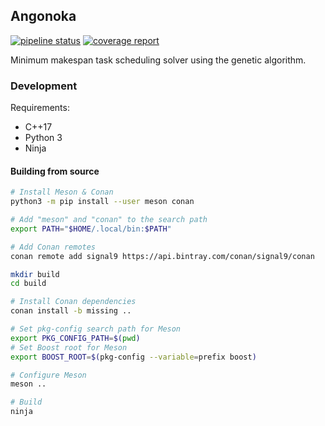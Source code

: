 ## Angonoka

[![pipeline status](http://gitlab.cod.sz.rt.ru/dronx/angonoka/badges/master/pipeline.svg)](http://gitlab.cod.sz.rt.ru/dronx/angonoka/commits/master)
[![coverage report](http://gitlab.cod.sz.rt.ru/dronx/angonoka/badges/master/coverage.svg)](http://gitlab.cod.sz.rt.ru/dronx/angonoka/commits/master)

Minimum makespan task scheduling solver using the genetic algorithm.

### Development

Requirements:

* C++17
* Python 3
* Ninja

#### Building from source

```bash
# Install Meson & Conan
python3 -m pip install --user meson conan

# Add "meson" and "conan" to the search path
export PATH="$HOME/.local/bin:$PATH"

# Add Conan remotes
conan remote add signal9 https://api.bintray.com/conan/signal9/conan

mkdir build
cd build

# Install Conan dependencies
conan install -b missing ..

# Set pkg-config search path for Meson
export PKG_CONFIG_PATH=$(pwd)
# Set Boost root for Meson
export BOOST_ROOT=$(pkg-config --variable=prefix boost)

# Configure Meson
meson ..

# Build
ninja
```
